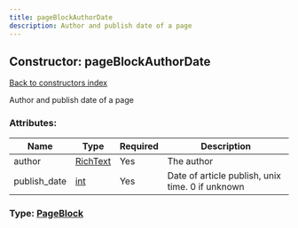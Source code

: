 ```yaml
---
title: pageBlockAuthorDate
description: Author and publish date of a page
---
```

## Constructor: pageBlockAuthorDate  
[Back to constructors index](index.md)



Author and publish date of a page

### Attributes:

| Name     |    Type       | Required | Description |
|----------|---------------|----------|-------------|
|author|[RichText](../types/RichText.md) | Yes|The author|
|publish\_date|[int](../types/int.md) | Yes|Date of article publish, unix time. 0 if unknown|



### Type: [PageBlock](../types/PageBlock.md)



